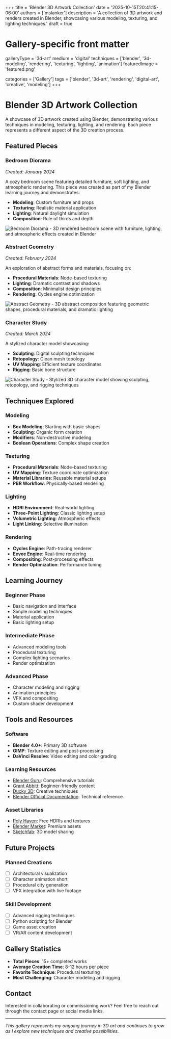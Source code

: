 +++
title = 'Blender 3D Artwork Collection'
date = '2025-10-15T20:41:15-06:00'
authors = ['mslanker']
description = 'A collection of 3D artwork and renders created in Blender, showcasing various modeling, texturing, and lighting techniques.'
draft = true

# Gallery-specific front matter
galleryType = '3d-art'
medium = 'digital'
techniques = ['blender', '3d-modeling', 'rendering', 'texturing', 'lighting', 'animation']
featuredImage = 'featured.png'

categories = ['Gallery']
tags = ['blender', '3d-art', 'rendering', 'digital-art', 'creative', 'modeling']
+++

# Blender 3D Artwork Collection

A showcase of 3D artwork created using Blender, demonstrating various techniques in modeling, texturing, lighting, and rendering. Each piece represents a different aspect of the 3D creation process.

## Featured Pieces

### Bedroom Diorama
*Created: January 2024*

A cozy bedroom scene featuring detailed furniture, soft lighting, and atmospheric rendering. This piece was created as part of my Blender learning journey and demonstrates:

- **Modeling**: Custom furniture and props
- **Texturing**: Realistic material application
- **Lighting**: Natural daylight simulation
- **Composition**: Rule of thirds and depth

![Bedroom Diorama - 3D rendered bedroom scene with furniture, lighting, and atmospheric effects created in Blender](bedroom-diorama.svg)

### Abstract Geometry
*Created: February 2024*

An exploration of abstract forms and materials, focusing on:

- **Procedural Materials**: Node-based texturing
- **Lighting**: Dramatic contrast and shadows
- **Composition**: Minimalist design principles
- **Rendering**: Cycles engine optimization

![Abstract Geometry - 3D abstract composition featuring geometric shapes, procedural materials, and dramatic lighting](abstract-geometry.svg)

### Character Study
*Created: March 2024*

A stylized character model showcasing:

- **Sculpting**: Digital sculpting techniques
- **Retopology**: Clean mesh topology
- **UV Mapping**: Efficient texture coordinates
- **Rigging**: Basic bone structure

![Character Study - Stylized 3D character model showing sculpting, retopology, and rigging techniques](character-study.svg)

## Techniques Explored

### Modeling
- **Box Modeling**: Starting with basic shapes
- **Sculpting**: Organic form creation
- **Modifiers**: Non-destructive modeling
- **Boolean Operations**: Complex shape creation

### Texturing
- **Procedural Materials**: Node-based texturing
- **UV Mapping**: Texture coordinate optimization
- **Material Libraries**: Reusable material setups
- **PBR Workflow**: Physically-based rendering

### Lighting
- **HDRI Environment**: Real-world lighting
- **Three-Point Lighting**: Classic lighting setup
- **Volumetric Lighting**: Atmospheric effects
- **Light Linking**: Selective illumination

### Rendering
- **Cycles Engine**: Path-tracing renderer
- **Eevee Engine**: Real-time rendering
- **Compositing**: Post-processing effects
- **Render Optimization**: Performance tuning

## Learning Journey

### Beginner Phase
- Basic navigation and interface
- Simple modeling techniques
- Material application
- Basic lighting setup

### Intermediate Phase
- Advanced modeling tools
- Procedural texturing
- Complex lighting scenarios
- Render optimization

### Advanced Phase
- Character modeling and rigging
- Animation principles
- VFX and compositing
- Custom shader development

## Tools and Resources

### Software
- **Blender 4.0+**: Primary 3D software
- **GIMP**: Texture editing and post-processing
- **DaVinci Resolve**: Video editing and color grading

### Learning Resources
- [Blender Guru](https://www.blenderguru.com/): Comprehensive tutorials
- [Grant Abbitt](https://www.youtube.com/c/GrantAbbitt): Beginner-friendly content
- [Ducky 3D](https://www.youtube.com/c/Ducky3D): Creative techniques
- [Blender Official Documentation](https://docs.blender.org/): Technical reference

### Asset Libraries
- [Poly Haven](https://polyhaven.com/): Free HDRIs and textures
- [Blender Market](https://blendermarket.com/): Premium assets
- [Sketchfab](https://sketchfab.com/): 3D model sharing

## Future Projects

### Planned Creations
- [ ] Architectural visualization
- [ ] Character animation short
- [ ] Procedural city generation
- [ ] VFX integration with live footage

### Skill Development
- [ ] Advanced rigging techniques
- [ ] Python scripting for Blender
- [ ] Game asset creation
- [ ] VR/AR content development

## Gallery Statistics

- **Total Pieces**: 15+ completed works
- **Average Creation Time**: 8-12 hours per piece
- **Favorite Technique**: Procedural texturing
- **Most Challenging**: Character modeling and rigging

## Contact

Interested in collaborating or commissioning work? Feel free to reach out through the contact page or social media links.

---

*This gallery represents my ongoing journey in 3D art and continues to grow as I explore new techniques and creative possibilities.*